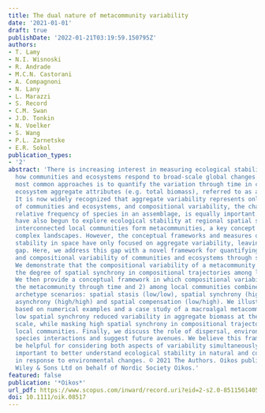 ```yaml
---
title: The dual nature of metacommunity variability
date: '2021-01-01'
draft: true
publishDate: '2022-01-21T03:19:59.150795Z'
authors:
- T. Lamy
- N.I. Wisnoski
- R. Andrade
- M.C.N. Castorani
- A. Compagnoni
- N. Lany
- L. Marazzi
- S. Record
- C.M. Swan
- J.D. Tonkin
- N. Voelker
- S. Wang
- P.L. Zarnetske
- E.R. Sokol
publication_types:
- '2'
abstract: 'There is increasing interest in measuring ecological stability to understand
  how communities and ecosystems respond to broad-scale global changes. One of the
  most common approaches is to quantify the variation through time in community or
  ecosystem aggregate attributes (e.g. total biomass), referred to as aggregate variability.
  It is now widely recognized that aggregate variability represents only one aspect
  of communities and ecosystems, and compositional variability, the changes in the
  relative frequency of species in an assemblage, is equally important. Recent contributions
  have also begun to explore ecological stability at regional spatial scales, where
  interconnected local communities form metacommunities, a key concept in managing
  complex landscapes. However, the conceptual frameworks and measures of ecological
  stability in space have only focused on aggregate variability, leaving a conceptual
  gap. Here, we address this gap with a novel framework for quantifying the aggregate
  and compositional variability of communities and ecosystems through space and time.
  We demonstrate that the compositional variability of a metacommunity depends on
  the degree of spatial synchrony in compositional trajectories among local communities.
  We then provide a conceptual framework in which compositional variability of 1)
  the metacommunity through time and 2) among local communities combine into four
  archetype scenarios: spatial stasis (low/low), spatial synchrony (high/low), spatial
  asynchrony (high/high) and spatial compensation (low/high). We illustrate this framework
  based on numerical examples and a case study of a macroalgal metacommunity in which
  low spatial synchrony reduced variability in aggregate biomass at the metacommunity
  scale, while masking high spatial synchrony in compositional trajectories among
  local communities. Finally, we discuss the role of dispersal, environmental heterogeneity,
  species interactions and suggest future avenues. We believe this framework will
  be helpful for considering both aspects of variability simultaneously, which is
  important to better understand ecological stability in natural and complex landscapes
  in response to environmental changes. © 2021 The Authors. Oikos published by John
  Wiley & Sons Ltd on behalf of Nordic Society Oikos.'
featured: false
publication: '*Oikos*'
url_pdf: https://www.scopus.com/inward/record.uri?eid=2-s2.0-85115614054&doi=10.1111%2foik.08517&partnerID=40&md5=7dc4134476cac08c70b7cdd6a4615137
doi: 10.1111/oik.08517
---
```


